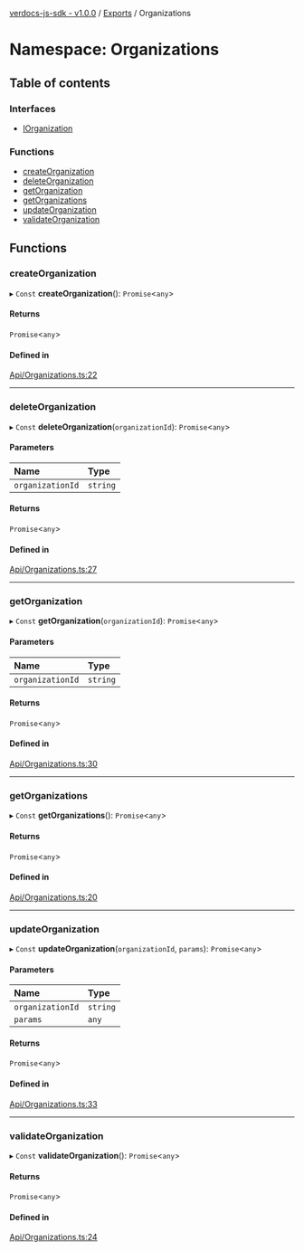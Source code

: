 [verdocs-js-sdk - v1.0.0](../README.md) / [Exports](../modules.md) / Organizations

# Namespace: Organizations

## Table of contents

### Interfaces

- [IOrganization](../interfaces/Organizations.IOrganization.md)

### Functions

- [createOrganization](Organizations.md#createorganization)
- [deleteOrganization](Organizations.md#deleteorganization)
- [getOrganization](Organizations.md#getorganization)
- [getOrganizations](Organizations.md#getorganizations)
- [updateOrganization](Organizations.md#updateorganization)
- [validateOrganization](Organizations.md#validateorganization)

## Functions

### createOrganization

▸ `Const` **createOrganization**(): `Promise`<`any`\>

#### Returns

`Promise`<`any`\>

#### Defined in

[Api/Organizations.ts:22](https://github.com/Verdocs/js-sdk/blob/6ec87bd/src/Api/Organizations.ts#L22)

___

### deleteOrganization

▸ `Const` **deleteOrganization**(`organizationId`): `Promise`<`any`\>

#### Parameters

| Name | Type |
| :------ | :------ |
| `organizationId` | `string` |

#### Returns

`Promise`<`any`\>

#### Defined in

[Api/Organizations.ts:27](https://github.com/Verdocs/js-sdk/blob/6ec87bd/src/Api/Organizations.ts#L27)

___

### getOrganization

▸ `Const` **getOrganization**(`organizationId`): `Promise`<`any`\>

#### Parameters

| Name | Type |
| :------ | :------ |
| `organizationId` | `string` |

#### Returns

`Promise`<`any`\>

#### Defined in

[Api/Organizations.ts:30](https://github.com/Verdocs/js-sdk/blob/6ec87bd/src/Api/Organizations.ts#L30)

___

### getOrganizations

▸ `Const` **getOrganizations**(): `Promise`<`any`\>

#### Returns

`Promise`<`any`\>

#### Defined in

[Api/Organizations.ts:20](https://github.com/Verdocs/js-sdk/blob/6ec87bd/src/Api/Organizations.ts#L20)

___

### updateOrganization

▸ `Const` **updateOrganization**(`organizationId`, `params`): `Promise`<`any`\>

#### Parameters

| Name | Type |
| :------ | :------ |
| `organizationId` | `string` |
| `params` | `any` |

#### Returns

`Promise`<`any`\>

#### Defined in

[Api/Organizations.ts:33](https://github.com/Verdocs/js-sdk/blob/6ec87bd/src/Api/Organizations.ts#L33)

___

### validateOrganization

▸ `Const` **validateOrganization**(): `Promise`<`any`\>

#### Returns

`Promise`<`any`\>

#### Defined in

[Api/Organizations.ts:24](https://github.com/Verdocs/js-sdk/blob/6ec87bd/src/Api/Organizations.ts#L24)

